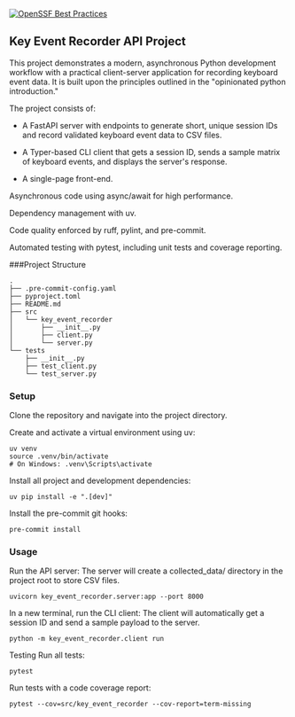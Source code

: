 

[![OpenSSF Best Practices](https://www.bestpractices.dev/projects/11307/badge)](https://www.bestpractices.dev/projects/11307)


## Key Event Recorder API Project

This project demonstrates a modern, asynchronous Python development workflow with a practical client-server application for recording keyboard event data. It is built upon the principles outlined in the "opinionated python introduction."

The project consists of:

* A FastAPI server with endpoints to generate short, unique session IDs and record validated keyboard event data to CSV files.

* A Typer-based CLI client that gets a session ID, sends a sample matrix of keyboard events, and displays the server's response.

* A single-page front-end.

Asynchronous code using async/await for high performance.

Dependency management with uv.

Code quality enforced by ruff, pylint, and pre-commit.

Automated testing with pytest, including unit tests and coverage reporting.

###Project Structure

```
.
├── .pre-commit-config.yaml
├── pyproject.toml
├── README.md
├── src
│   └── key_event_recorder
│       ├── __init__.py
│       ├── client.py
│       └── server.py
└── tests
    ├── __init__.py
    ├── test_client.py
    └── test_server.py
```

### Setup

Clone the repository and navigate into the project directory.

Create and activate a virtual environment using uv:

```
uv venv
source .venv/bin/activate
# On Windows: .venv\Scripts\activate
```

Install all project and development dependencies:

```
uv pip install -e ".[dev]"
```

Install the pre-commit git hooks:

```
pre-commit install
```

### Usage

Run the API server:
The server will create a collected_data/ directory in the project root to store CSV files.

```
uvicorn key_event_recorder.server:app --port 8000
```

In a new terminal, run the CLI client:
The client will automatically get a session ID and send a sample payload to the server.

```
python -m key_event_recorder.client run
```

Testing
Run all tests:

```
pytest
```

Run tests with a code coverage report:

```
pytest --cov=src/key_event_recorder --cov-report=term-missing
```
